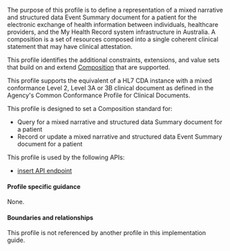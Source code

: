 The purpose of this profile is to define a representation of a mixed narrative and structured data Event Summary document for a patient for the electronic exchange of health information between individuals, healthcare providers, and the My Health Record system infrastructure in Australia. A composition is a set of resources composed into a single coherent clinical statement that may have clinical attestation.

This profile identifies the additional constraints, extensions, and value sets that build on and extend [Composition](http://hl7.org/fhir/R4/composition.html) that are supported. 

This profile supports the equivalent of a HL7 CDA instance with a mixed conformance Level 2, Level 3A or 3B clinical document as defined in the Agency's Common Conformance Profile for Clinical Documents.

This profile is designed to set a Composition standard for:
* Query for a mixed narrative and structured data Summary document for a patient
* Record or update a mixed narrative and structured data Event Summary document for a patient

This profile is used by the following APIs:
* [insert API endpoint](StructureDefinition-TBD-1.html)


#### Profile specific guidance
None.


#### Boundaries and relationships
This profile is not referenced by another profile in this implementation guide.  
